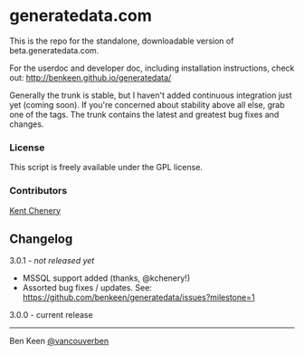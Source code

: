 # generatedata.com

This is the repo for the standalone, downloadable version of beta.generatedata.com.

For the userdoc and developer doc, including installation instructions, check out:
http://benkeen.github.io/generatedata/

Generally the trunk is stable, but I haven't added continuous integration just yet (coming soon). If you're concerned
about stability above all else, grab one of the tags. The trunk contains the latest and greatest bug fixes and changes.


### License

This script is freely available under the GPL license.


### Contributors

[Kent Chenery](https://github.com/kchenery)


## Changelog

3.0.1 - *not released yet*
- MSSQL support added (thanks, @kchenery!)
- Assorted bug fixes / updates. See: https://github.com/benkeen/generatedata/issues?milestone=1

3.0.0 - current release

*****

Ben Keen
[@vancouverben](https://twitter.com/#!/vancouverben)